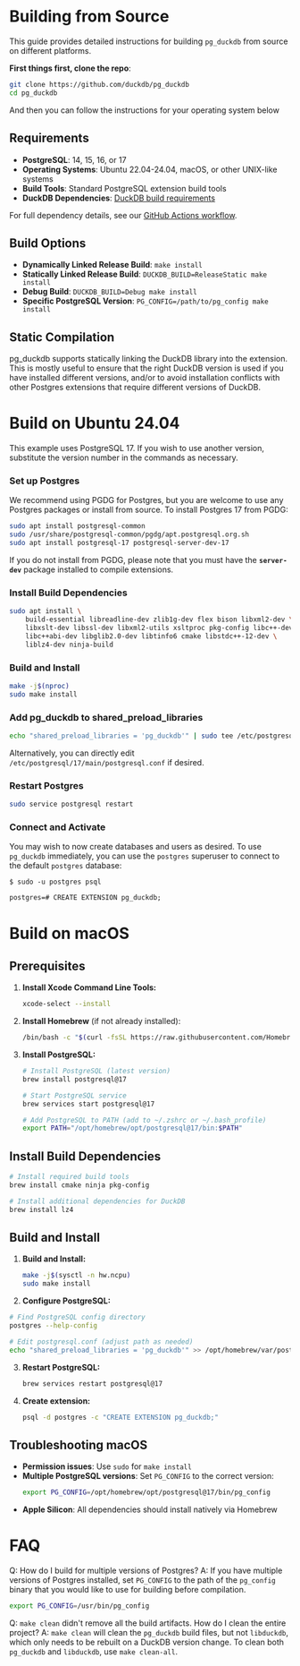 # Building from Source

This guide provides detailed instructions for building `pg_duckdb` from source on different platforms.

**First things first, clone the repo**:

```bash
git clone https://github.com/duckdb/pg_duckdb
cd pg_duckdb
```

And then you can follow the instructions for your operating system below


## Requirements

- **PostgreSQL**: 14, 15, 16, or 17
- **Operating Systems**: Ubuntu 22.04-24.04, macOS, or other UNIX-like systems
- **Build Tools**: Standard PostgreSQL extension build tools
- **DuckDB Dependencies**: [DuckDB build requirements](https://duckdb.org/docs/stable/dev/building/overview.html)

For full dependency details, see our [GitHub Actions workflow](../.github/workflows/build_and_test.yaml).

## Build Options

- **Dynamically Linked Release Build**: `make install`
- **Statically Linked Release Build**: `DUCKDB_BUILD=ReleaseStatic make install`
- **Debug Build**: `DUCKDB_BUILD=Debug make install`
- **Specific PostgreSQL Version**: `PG_CONFIG=/path/to/pg_config make install`

## Static Compilation

pg_duckdb supports statically linking the DuckDB library into the extension. This is mostly useful to ensure that the right DuckDB version is used if you have installed different versions, and/or to avoid installation conflicts with other Postgres extensions that require different versions of DuckDB.


# Build on Ubuntu 24.04

This example uses PostgreSQL 17. If you wish to use another version, substitute the version number in the commands as necessary.

### Set up Postgres

We recommend using PGDG for Postgres, but you are welcome to use any Postgres packages or install from source. To install Postgres 17 from PGDG:

```sh
sudo apt install postgresql-common
sudo /usr/share/postgresql-common/pgdg/apt.postgresql.org.sh
sudo apt install postgresql-17 postgresql-server-dev-17
```

If you do not install from PGDG, please note that you must have the **`server-dev`** package installed to compile extensions.

### Install Build Dependencies

```sh
sudo apt install \
    build-essential libreadline-dev zlib1g-dev flex bison libxml2-dev \
    libxslt-dev libssl-dev libxml2-utils xsltproc pkg-config libc++-dev \
    libc++abi-dev libglib2.0-dev libtinfo6 cmake libstdc++-12-dev \
    liblz4-dev ninja-build
```

### Build and Install

```sh
make -j$(nproc)
sudo make install
```

### Add pg_duckdb to shared_preload_libraries

```sh
echo "shared_preload_libraries = 'pg_duckdb'" | sudo tee /etc/postgresql/17/main/conf.d/pg_duckdb.conf
```

Alternatively, you can directly edit `/etc/postgresql/17/main/postgresql.conf` if desired.

### Restart Postgres

```sh
sudo service postgresql restart
```

### Connect and Activate

You may wish to now create databases and users as desired. To use `pg_duckdb` immediately, you can use
the `postgres` superuser to connect to the default `postgres` database:

```console
$ sudo -u postgres psql

postgres=# CREATE EXTENSION pg_duckdb;
```

# Build on macOS

## Prerequisites

1. **Install Xcode Command Line Tools:**
   ```bash
   xcode-select --install
   ```

2. **Install Homebrew** (if not already installed):
   ```bash
   /bin/bash -c "$(curl -fsSL https://raw.githubusercontent.com/Homebrew/install/HEAD/install.sh)"
   ```

3. **Install PostgreSQL:**
   ```bash
   # Install PostgreSQL (latest version)
   brew install postgresql@17

   # Start PostgreSQL service
   brew services start postgresql@17

   # Add PostgreSQL to PATH (add to ~/.zshrc or ~/.bash_profile)
   export PATH="/opt/homebrew/opt/postgresql@17/bin:$PATH"
   ```

## Install Build Dependencies

```bash
# Install required build tools
brew install cmake ninja pkg-config

# Install additional dependencies for DuckDB
brew install lz4
```

## Build and Install

1.  **Build and Install:**
    ```bash
    make -j$(sysctl -n hw.ncpu)
    sudo make install
    ```

2.  **Configure PostgreSQL:**
   ```bash
   # Find PostgreSQL config directory
   postgres --help-config

   # Edit postgresql.conf (adjust path as needed)
   echo "shared_preload_libraries = 'pg_duckdb'" >> /opt/homebrew/var/postgresql@17/postgresql.conf
   ```

3. **Restart PostgreSQL:**
   ```bash
   brew services restart postgresql@17
   ```

4. **Create extension:**
   ```bash
   psql -d postgres -c "CREATE EXTENSION pg_duckdb;"
   ```

## Troubleshooting macOS

- **Permission issues**: Use `sudo` for `make install`
- **Multiple PostgreSQL versions**: Set `PG_CONFIG` to the correct version:
  ```bash
  export PG_CONFIG=/opt/homebrew/opt/postgresql@17/bin/pg_config
  ```
- **Apple Silicon**: All dependencies should install natively via Homebrew

# FAQ

Q: How do I build for multiple versions of Postgres?
A: If you have multiple versions of Postgres installed, set `PG_CONFIG` to the path of the `pg_config` binary that you would like to use for building before compilation.

  ```sh
  export PG_CONFIG=/usr/bin/pg_config
  ```

Q: `make clean` didn't remove all the build artifacts. How do I clean the entire project?
A: `make clean` will clean the `pg_duckdb` build files, but not `libduckdb`, which only needs to be rebuilt on a DuckDB version change. To clean both `pg_duckdb` and `libduckdb`, use `make clean-all`.
